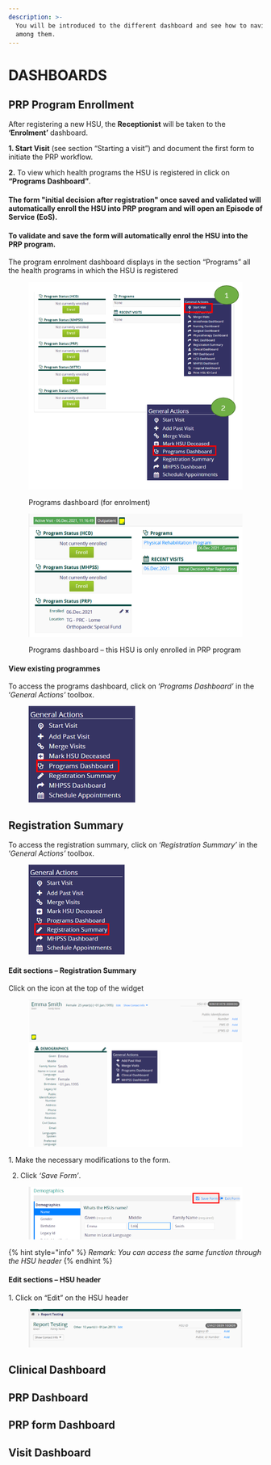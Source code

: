 ```yaml
---
description: >-
  You will be introduced to the different dashboard and see how to navigate
  among them.
---
```


# DASHBOARDS

## PRP Program Enrollment <a href="#cn2lhoer08jefh3lmybkci" id="cn2lhoer08jefh3lmybkci"></a>

After registering a new HSU, the **Receptionist** will be taken to the **‘Enrolment’** dashboard​.

**1. Start Visit** (see section “Starting a visit”) and document the first form to initiate the PRP workflow.

**2.** To view which health programs the HSU is registered in click on **“Programs Dashboard”**.

#### The form "initial decision after registration" once saved and validated will automatically enroll the HSU into PRP program and will open an Episode of Service (EoS).

#### To validate and save the form will automatically enrol the HSU into the PRP program.

The program enrolment dashboard displays in the section “Programs” all the health programs in which the HSU is registered

<figure><img src="../../.gitbook/assets/image (193).png" alt=""><figcaption><p>Programs dashboard (for enrolment)</p></figcaption></figure>

<figure><img src="../../.gitbook/assets/image (194).png" alt=""><figcaption><p>Programs dashboard – this HSU is only enrolled in PRP program</p></figcaption></figure>



#### View existing programmes

To access the programs dashboard, click on ‘_Programs Dashboard’_ in the ‘_General Actions’_ toolbox.

<figure><img src="../../.gitbook/assets/image (228).png" alt=""><figcaption></figcaption></figure>

## Registration Summary <a href="#ywvjhum2bcjsgckqxdo2r" id="ywvjhum2bcjsgckqxdo2r"></a>

To access the registration summary, click on ‘_Registration Summary’_ in the ‘_General Actions’_ toolbox.

<figure><img src="../../.gitbook/assets/image (229).png" alt=""><figcaption></figcaption></figure>

#### Edit sections – Registration Summary

Click on the icon at the top of the widget

<figure><img src="../../.gitbook/assets/image.png" alt=""><figcaption></figcaption></figure>

1\.      Make the necessary modifications to the form.

2. &#x20;Click _‘Save Form’_.

<figure><img src="../../.gitbook/assets/image (1).png" alt=""><figcaption></figcaption></figure>

{% hint style="info" %}
_Remark: You can access the same function through the HSU header_
{% endhint %}

#### Edit sections – HSU header

1\. Click on “Edit” on the HSU header

<figure><img src="../../.gitbook/assets/image (2).png" alt=""><figcaption></figcaption></figure>



##

## Clinical Dashboard

## PRP Dashboard&#x20;

## PRP form Dashboard&#x20;

## &#x20;Visit Dashboard&#x20;





